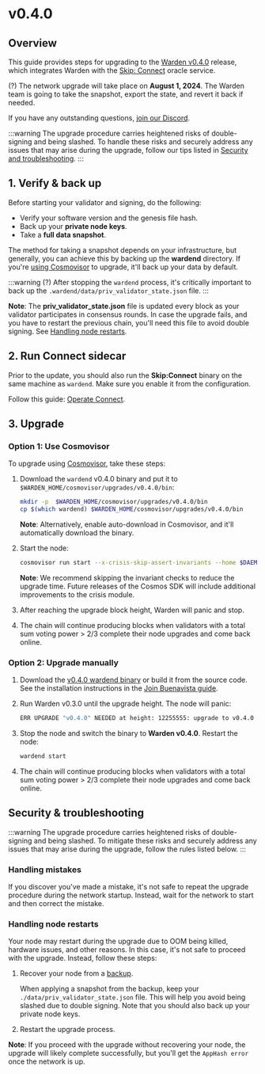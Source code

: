 ﻿---
sidebar_position: 1
---

# v0.4.0

## Overview

This guide provides steps for upgrading to the [Warden v0.4.0](https://github.com/warden-protocol/wardenprotocol/releases/tag/v0.4.0) release, which integrates Warden with the [Skip: Connect](https://docs.skip.build/connect/introduction) oracle service.

(?) The network upgrade will take place on **August 1, 2024**. The Warden team is going to take the snapshot, export the state, and revert it back if needed.

If you have any outstanding questions, [join our Discord](https://discord.com/invite/warden).

:::warning
The upgrade procedure carries heightened risks of double-signing and being slashed. To handle these risks and securely address any issues that may arise during the upgrade, follow our tips listed in [Security and troubleshooting](#security--troubleshooting).
:::

## 1. Verify & back up

Before starting your validator and signing, do the following:

- Verify your software version and the genesis file hash.
- Back up your **private node keys**.
- Take a **full data snapshot**.

The method for taking a snapshot depends on your infrastructure, but generally, you can achieve this by backing up the **wardend** directory. If you're [using Cosmovisor](#option-2-use-cosmovisor) to upgrade, it'll back up your data by default.

:::warning
(?) After stopping the `wardend` process, it's critically important to back up the `.wardend/data/priv_validator_state.json` file.
:::

**Note**: The **priv_validator_state.json**  file is updated every block as your validator participates in consensus rounds. In case the upgrade fails, and you have to restart the previous chain, you'll need this file to avoid double signing. See [Handling node restarts](#handling-node-restarts).

## 2. Run Connect sidecar

Prior to the update, you should also run the **Skip:Connect** binary on the same machine as `wardend`. Make sure you enable it from the configuration.

Follow this guide: [Operate Connect](/operate-a-node/operate-connect).

## 3. Upgrade

### Option 1: Use Cosmovisor

To upgrade using [Cosmovisor](https://pkg.go.dev/cosmossdk.io/tools/cosmovisor), take these steps:

1. Download the `wardend` v0.4.0 binary and put it to `$WARDEN_HOME/cosmovisor/upgrades/v0.4.0/bin`:
    
    ```bash
    mkdir -p  $WARDEN_HOME/cosmovisor/upgrades/v0.4.0/bin
    cp $(which wardend) $WARDEN_HOME/cosmovisor/upgrades/v0.4.0/bin
    ```

    **Note**: Alternatively, enable auto-download in Cosmovisor, and it'll automatically download the binary.

2. Start the node:

    ```bash
    cosmovisor run start --x-crisis-skip-assert-invariants --home $DAEMON_HOME
    ```
    
    **Note**: We recommend skipping the invariant checks to reduce the upgrade time. Future releases of the Cosmos SDK will include additional improvements to the crisis module.

3. After reaching the upgrade block height, Warden will panic and stop.

4. The chain will continue producing blocks when validators with a total sum voting power > 2/3 complete their node upgrades and come back online.

### Option 2: Upgrade manually

1. Download the [v0.4.0 wardend binary](https://github.com/warden-protocol/wardenprotocol/releases/tag/v0.4.0) or build it from the source code. See the installation instructions in the [Join Buenavista guide](/operate-a-node/buenavista-testnet/join-buenavista#1-install).

2. Run Warden v0.3.0 until the upgrade height. The node will panic:

    ```bash
    ERR UPGRADE "v0.4.0" NEEDED at height: 12255555: upgrade to v0.4.0 and applying upgrade "v0.4.0" at     height: 12255555
    ```
3. Stop the node and switch the binary to **Warden v0.4.0**. Restart the node:  

    ```bash
    wardend start
    ```

4. The chain will continue producing blocks when validators with a total sum voting power > 2/3 complete their node upgrades and come back online.

## Security & troubleshooting

:::warning
The upgrade procedure carries heightened risks of double-signing and being slashed. To mitigate these risks and securely address any issues that may arise during the upgrade, follow the rules listed below.
:::

### Handling mistakes

If you discover you've made a mistake, it's not safe to repeat the upgrade procedure during the network startup. Instead, wait for the network to start and then correct the mistake.

### Handling node restarts

Your node may restart during the upgrade due to OOM being killed, hardware issues, and other reasons. In this case, it's not safe to proceed with the upgrade. Instead, follow these steps:

1. Recover your node from a [backup](#1-verify--back-up).  

    When applying a snapshot from the backup, keep your `./data/priv_validator_state.json` file. This will help you avoid being slashed due to double signing. Note that you should also back up your private node keys.

3. Restart the upgrade process.

**Note**: If you proceed with the upgrade without recovering your node, the upgrade will likely complete successfully, but you'll get the `AppHash error` once the network is up.
